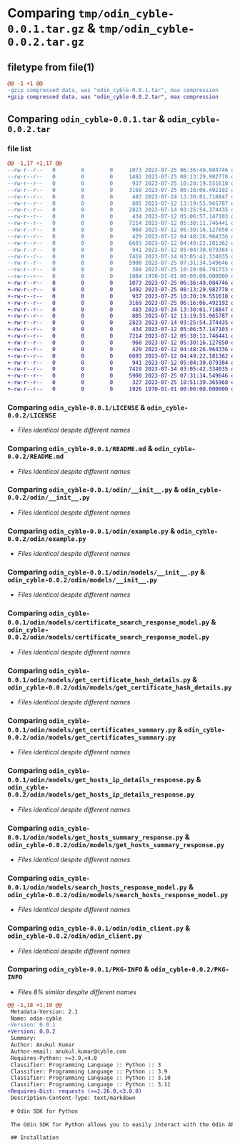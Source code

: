 # Comparing `tmp/odin_cyble-0.0.1.tar.gz` & `tmp/odin_cyble-0.0.2.tar.gz`

## filetype from file(1)

```diff
@@ -1 +1 @@
-gzip compressed data, was "odin_cyble-0.0.1.tar", max compression
+gzip compressed data, was "odin_cyble-0.0.2.tar", max compression
```

## Comparing `odin_cyble-0.0.1.tar` & `odin_cyble-0.0.2.tar`

### file list

```diff
@@ -1,17 +1,17 @@
--rw-r--r--   0        0        0     1073 2023-07-25 06:36:49.084746 odin_cyble-0.0.1/LICENSE
--rw-r--r--   0        0        0     1492 2023-07-25 08:13:29.982778 odin_cyble-0.0.1/README.md
--rw-r--r--   0        0        0      937 2023-07-25 10:20:19.551618 odin_cyble-0.0.1/odin/__init__.py
--rw-r--r--   0        0        0     3169 2023-07-25 06:16:06.492192 odin_cyble-0.0.1/odin/example.py
--rw-r--r--   0        0        0      483 2023-07-24 13:30:01.718847 odin_cyble-0.0.1/odin/exceptions.py
--rw-r--r--   0        0        0      805 2023-07-12 13:19:55.965787 odin_cyble-0.0.1/odin/models/__init__.py
--rw-r--r--   0        0        0     2823 2023-07-14 03:25:54.374435 odin_cyble-0.0.1/odin/models/certificate_search_response_model.py
--rw-r--r--   0        0        0      434 2023-07-12 05:06:57.147103 odin_cyble-0.0.1/odin/models/get_certificate_count.py
--rw-r--r--   0        0        0     7214 2023-07-12 05:30:11.746441 odin_cyble-0.0.1/odin/models/get_certificate_hash_details.py
--rw-r--r--   0        0        0      960 2023-07-12 05:30:16.127850 odin_cyble-0.0.1/odin/models/get_certificates_summary.py
--rw-r--r--   0        0        0      429 2023-07-12 04:48:26.964336 odin_cyble-0.0.1/odin/models/get_host_count.py
--rw-r--r--   0        0        0     6693 2023-07-12 04:49:22.181362 odin_cyble-0.0.1/odin/models/get_hosts_ip_details_response.py
--rw-r--r--   0        0        0      941 2023-07-12 05:04:30.079384 odin_cyble-0.0.1/odin/models/get_hosts_summary_response.py
--rw-r--r--   0        0        0     7419 2023-07-14 03:05:42.334035 odin_cyble-0.0.1/odin/models/search_hosts_response_model.py
--rw-r--r--   0        0        0     5900 2023-07-25 07:31:34.549646 odin_cyble-0.0.1/odin/odin_client.py
--rw-r--r--   0        0        0      304 2023-07-25 10:20:06.791733 odin_cyble-0.0.1/pyproject.toml
--rw-r--r--   0        0        0     1884 1970-01-01 00:00:00.000000 odin_cyble-0.0.1/PKG-INFO
+-rw-r--r--   0        0        0     1073 2023-07-25 06:36:49.084746 odin_cyble-0.0.2/LICENSE
+-rw-r--r--   0        0        0     1492 2023-07-25 08:13:29.982778 odin_cyble-0.0.2/README.md
+-rw-r--r--   0        0        0      937 2023-07-25 10:20:19.551618 odin_cyble-0.0.2/odin/__init__.py
+-rw-r--r--   0        0        0     3169 2023-07-25 06:16:06.492192 odin_cyble-0.0.2/odin/example.py
+-rw-r--r--   0        0        0      483 2023-07-24 13:30:01.718847 odin_cyble-0.0.2/odin/exceptions.py
+-rw-r--r--   0        0        0      805 2023-07-12 13:19:55.965787 odin_cyble-0.0.2/odin/models/__init__.py
+-rw-r--r--   0        0        0     2823 2023-07-14 03:25:54.374435 odin_cyble-0.0.2/odin/models/certificate_search_response_model.py
+-rw-r--r--   0        0        0      434 2023-07-12 05:06:57.147103 odin_cyble-0.0.2/odin/models/get_certificate_count.py
+-rw-r--r--   0        0        0     7214 2023-07-12 05:30:11.746441 odin_cyble-0.0.2/odin/models/get_certificate_hash_details.py
+-rw-r--r--   0        0        0      960 2023-07-12 05:30:16.127850 odin_cyble-0.0.2/odin/models/get_certificates_summary.py
+-rw-r--r--   0        0        0      429 2023-07-12 04:48:26.964336 odin_cyble-0.0.2/odin/models/get_host_count.py
+-rw-r--r--   0        0        0     6693 2023-07-12 04:49:22.181362 odin_cyble-0.0.2/odin/models/get_hosts_ip_details_response.py
+-rw-r--r--   0        0        0      941 2023-07-12 05:04:30.079384 odin_cyble-0.0.2/odin/models/get_hosts_summary_response.py
+-rw-r--r--   0        0        0     7419 2023-07-14 03:05:42.334035 odin_cyble-0.0.2/odin/models/search_hosts_response_model.py
+-rw-r--r--   0        0        0     5900 2023-07-25 07:31:34.549646 odin_cyble-0.0.2/odin/odin_client.py
+-rw-r--r--   0        0        0      327 2023-07-25 10:51:39.365968 odin_cyble-0.0.2/pyproject.toml
+-rw-r--r--   0        0        0     1926 1970-01-01 00:00:00.000000 odin_cyble-0.0.2/PKG-INFO
```

### Comparing `odin_cyble-0.0.1/LICENSE` & `odin_cyble-0.0.2/LICENSE`

 * *Files identical despite different names*

### Comparing `odin_cyble-0.0.1/README.md` & `odin_cyble-0.0.2/README.md`

 * *Files identical despite different names*

### Comparing `odin_cyble-0.0.1/odin/__init__.py` & `odin_cyble-0.0.2/odin/__init__.py`

 * *Files identical despite different names*

### Comparing `odin_cyble-0.0.1/odin/example.py` & `odin_cyble-0.0.2/odin/example.py`

 * *Files identical despite different names*

### Comparing `odin_cyble-0.0.1/odin/models/__init__.py` & `odin_cyble-0.0.2/odin/models/__init__.py`

 * *Files identical despite different names*

### Comparing `odin_cyble-0.0.1/odin/models/certificate_search_response_model.py` & `odin_cyble-0.0.2/odin/models/certificate_search_response_model.py`

 * *Files identical despite different names*

### Comparing `odin_cyble-0.0.1/odin/models/get_certificate_hash_details.py` & `odin_cyble-0.0.2/odin/models/get_certificate_hash_details.py`

 * *Files identical despite different names*

### Comparing `odin_cyble-0.0.1/odin/models/get_certificates_summary.py` & `odin_cyble-0.0.2/odin/models/get_certificates_summary.py`

 * *Files identical despite different names*

### Comparing `odin_cyble-0.0.1/odin/models/get_hosts_ip_details_response.py` & `odin_cyble-0.0.2/odin/models/get_hosts_ip_details_response.py`

 * *Files identical despite different names*

### Comparing `odin_cyble-0.0.1/odin/models/get_hosts_summary_response.py` & `odin_cyble-0.0.2/odin/models/get_hosts_summary_response.py`

 * *Files identical despite different names*

### Comparing `odin_cyble-0.0.1/odin/models/search_hosts_response_model.py` & `odin_cyble-0.0.2/odin/models/search_hosts_response_model.py`

 * *Files identical despite different names*

### Comparing `odin_cyble-0.0.1/odin/odin_client.py` & `odin_cyble-0.0.2/odin/odin_client.py`

 * *Files identical despite different names*

### Comparing `odin_cyble-0.0.1/PKG-INFO` & `odin_cyble-0.0.2/PKG-INFO`

 * *Files 8% similar despite different names*

```diff
@@ -1,18 +1,19 @@
 Metadata-Version: 2.1
 Name: odin-cyble
-Version: 0.0.1
+Version: 0.0.2
 Summary: 
 Author: Anukul Kumar
 Author-email: anukul.kumar@cyble.com
 Requires-Python: >=3.9,<4.0
 Classifier: Programming Language :: Python :: 3
 Classifier: Programming Language :: Python :: 3.9
 Classifier: Programming Language :: Python :: 3.10
 Classifier: Programming Language :: Python :: 3.11
+Requires-Dist: requests (>=2.26.0,<3.0.0)
 Description-Content-Type: text/markdown
 
 # Odin SDK for Python
 
 The Odin SDK for Python allows you to easily interact with the Odin API and access various cybersecurity services, certificate information, and more.
 
 ## Installation
```

